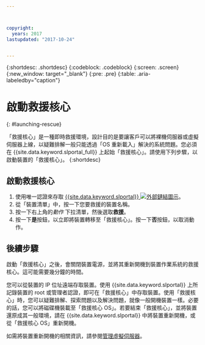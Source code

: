 ```yaml
---



copyright:
  years: 2017
lastupdated: "2017-10-24"


---
```


{:shortdesc: .shortdesc}
{:codeblock: .codeblock}
{:screen: .screen}
{:new_window: target="_blank"}
{:pre: .pre}
{:table: .aria-labeledby="caption"}


# 啟動救援核心 
{: #launching-rescue}

「救援核心」是一種即時救援環境，設計目的是要讓客戶可以將裸機伺服器或虛擬伺服器上線，以疑難排解一般只能透過「OS 重新載入」解決的系統問題。您必須在 {{site.data.keyword.slportal_full}} 上起始「救援核心」。請使用下列步驟，以啟動裝置的「救援核心」。
{:shortdesc}

## 啟動救援核心

1. 使用唯一認證來存取 [{{site.data.keyword.slportal}} ![外部鏈結圖示](../../icons/launch-glyph.svg "外部鏈結圖示")](https://control.softlayer.com/)。
2. 從「裝置清單」中，按一下您要救援的裝置名稱。
3. 按一下右上角的*動作* 下拉清單，然後選取**救援**。
4. 按一下**是**按鈕，以立即將裝置轉移至「救援核心」。按一下**否**按鈕，以取消動作。

## 後續步驟
啟動「救援核心」之後，會關閉裝置電源，並將其重新開機到裝置作業系統的救援核心。這可能需要幾分鐘的時間。

您可以從裝置的 IP 位址遠端存取裝置。使用 {{site.data.keyword.slportal}} 上所記錄裝置的 root 或管理者認證，即可在「救援核心」中存取裝置。使用「救援核心」時，您可以疑難排解、探索問題以及解決問題，就像一般開機裝置一樣。必要的話，您可以將磁碟機裝載至「救援核心 OS」。若要結束「救援核心」，並將裝置還原成其一般環境，請在 {{site.data.keyword.slportal}} 中將裝置重新開機，或從「救援核心 OS」重新開機。

如需將裝置重新開機的相關資訊，請參閱[管理虛擬伺服器](../vsi/vsi_managing.html)。

